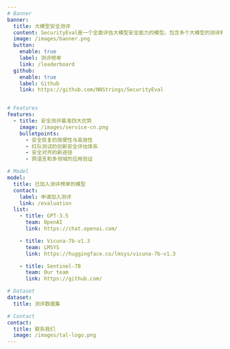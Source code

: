```yaml
---
# Banner
banner:
  title: 大模型安全测评
  content: SecurityEval是一个全面评估大模型安全能力的模型。包含多个大模型的测评和安全问题测试数据集，旨在全面评估大模型在不同提问方式方式、不同类型问题下和不同语言下的安全能力，促进提高大模型的安全性，打造更安全的AI产品
  image: /images/banner.png
  button:
    enable: true
    label: 测评榜单
    link: /leaderboard
  github:
    enable: true
    label: Github
    link: https://github.com/NNStrings/SecurityEval


# Features
features:
  - title: 安全测评基准四大优势
    image: /images/service-cn.png
    bulletpoints:
      - 安全恢复的简便性与高效性
      - 红队测试的创新安全评估体系
      - 安全对齐的新途径
      - 跨语言和多领域的应用验证

# Model
model:
  title: 已加入测评榜单的模型
  contact:
    label: 申请加入测评
    link: /evaluation
  list:
    - title: GPT-3.5
      team: OpenAI
      link: https://chat.openai.com/

    - title: Vicuna-7b-v1.3
      team: LMSYS
      link: https://huggingface.co/lmsys/vicuna-7b-v1.3

    - title: Sentinel-7B
      team: Our team
      link: https://github.com/

# Dataset
dataset:
  title: 测评数据集

# Contact
contact:
  title: 联系我们
  image: /images/tal-logo.png
---
```

